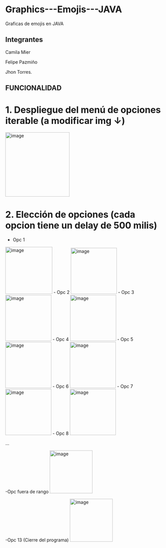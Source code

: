 # Graphics---Emojis---JAVA
Graficas de emojis en JAVA 

## Integrantes 

Camila Mier

Felipe Pazmiño

Jhon Torres.

## FUNCIONALIDAD

# 1. Despliegue del menú de opciones iterable (a modificar img ↓)
<img width="201" alt="image" src="https://user-images.githubusercontent.com/85601974/179374271-0381883f-72b1-48d5-8fc6-51e26ef20967.png">

# 2. Elección de opciones (cada opcion tiene un delay de 500 milis)
  - Opc 1
   <img width="147" alt="image" src="https://user-images.githubusercontent.com/38541491/179367349-7ba6d541-bb8a-48a8-aafa-1e68de7bb2f8.png">
  - Opc 2
  <img width="144" alt="image" src="https://user-images.githubusercontent.com/38541491/179367339-f04cac9a-96aa-41f6-99c2-efbf7eccac0a.png">
  - Opc 3
  <img width="144" alt="image" src="https://user-images.githubusercontent.com/38541491/179367368-87f345b2-e32b-4887-bf2e-28ce27dc020e.png">
  - Opc 4
  <img width="144" alt="image" src="https://user-images.githubusercontent.com/38541491/179367381-9f778851-9e4f-4784-8e6e-c020690b41be.png">
  - Opc 5
  <img width="144" alt="image" src="https://user-images.githubusercontent.com/38541491/179367390-16eff6f4-56ff-4f03-b874-16afc4798df8.png">
  - Opc 6 
  <img width="144" alt="image" src="https://user-images.githubusercontent.com/85601974/179374314-7d9a39cc-4d10-4beb-b509-2fd45bd8512f.png">
  - Opc 7 
  <img width="144" alt="image" src="https://user-images.githubusercontent.com/85601974/179374334-efa2551c-8edd-4a0f-a125-463e996fad42.png">
  - Opc 8
  <img width="144" alt="image" src="https://user-images.githubusercontent.com/85601974/179374356-c3ee2d78-5853-4b3b-832d-089a98bf6e4e.png">


  ...
  
  -Opc fuera de rango
  <img width="134" alt="image" src="https://user-images.githubusercontent.com/38541491/179367420-fbad6b7c-7ada-4646-bbbb-4dca6f2626dd.png">
  
  -Opc 13 (Cierre del programa)
  <img width="134" alt="image" src="https://user-images.githubusercontent.com/38541491/179367436-aff260f8-2ea8-4c42-9bc5-75251ae12ffd.png">

